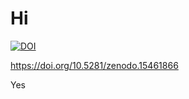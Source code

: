 # Hi

[![DOI](https://zenodo.org/badge/947564449.svg)](https://doi.org/10.5281/zenodo.15461866)


https://doi.org/10.5281/zenodo.15461866

Yes